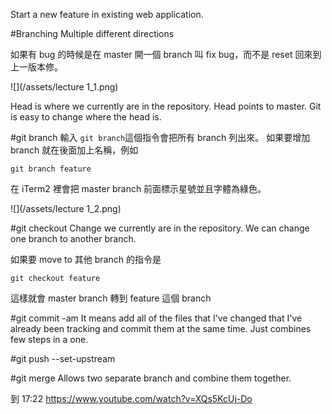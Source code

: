 Start a new feature in existing web application.

#Branching 
Multiple different directions

如果有 bug 的時候是在 master 開一個 branch 叫 fix bug，而不是 reset 回來到上一版本修。

![](/assets/lecture 1_1.png)

Head is where we currently are in the repository. Head points to master. Git is easy to change where the head is.

#git branch
輸入 `git branch`這個指令會把所有 branch 列出來。
如果要增加 branch 就在後面加上名稱，例如

`git branch feature`

在 iTerm2 裡會把 master branch 前面標示星號並且字體為綠色。

![](/assets/lecture 1_2.png)

#git checkout
Change we currently are in the repository. We can change one branch to another branch.

如果要 move to 其他 branch 的指令是

`git checkout feature`

這樣就會 master branch 轉到 feature 這個 branch

#git commit -am
It means add all of the files that I've changed that I've already been tracking and commit them at the same time. Just combines few steps in a one.

#git push --set-upstream

#git merge
Allows two separate branch and combine them together.

到 17:22
https://www.youtube.com/watch?v=XQs5KcUj-Do
